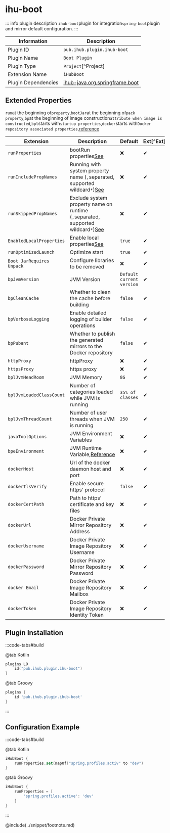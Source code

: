 # ihu-boot

::: info plugin description
`ihub-boot`plugin for integration`spring-boot`plugin and mirror default configuration.
:::

| Information         | Description                                                                                              |
| ------------------- | -------------------------------------------------------------------------------------------------------- |
| Plugin ID           | `pub.ihub.plugin.ihub-boot`                                                                              |
| Plugin Name         | `Boot Plugin`                                                                                            |
| Plugin Type         | `Project`[^Project]                                                                                      |
| Extension Name      | `iHubBoot`                                                                                               |
| Plugin Dependencies | [ihub-java](iHubJava),[org.springframe.boot](https://plugins.gradle.org/plugin/org.springframework.boot) |

## Extended Properties

`run`at the beginning of`property`,`bootJar`at the beginning of`pack property`,`bp`at the beginning of image construction`attribute when image is constructed`,`bpl`starts with`startup properties`,`docker`starts with`Docker repository associated properties`,[reference](https://docs.spring.io/spring-boot/docs/2.5.3/gradle-plugin/reference/htmlsingle/)

| Extension                 | Description                                                                                                         | Default                   | Ext[^Ext] | Prj[^Prj] | Sys[^Sys] | Env[^Env] |
| ------------------------- | ------------------------------------------------------------------------------------------------------------------- | ------------------------- | --------- | --------- | --------- | --------- |
| `runProperties`           | bootRun properties[See](explanation#runproperties)                                                                  | ❌                         | ✔         | ❌         | ❌         | ❌         |
| `runIncludePropNames`     | Running with system property name (`,`separated, supported wildcard`*`)[See](explanation#runincludepropnames)       | ❌                         | ✔         | ✔         | ✔         | ❌         |
| `runSkippedPropNames`     | Exclude system property name on runtime (`,`separated, supported wildcard`*`)[See](explanation#runskippedpropnames) | ❌                         | ✔         | ✔         | ✔         | ❌         |
| `EnabledLocalProperties`  | Enable local properties[See](explanation#enabledlocalproperties)                                                    | `true`                    | ✔         | ✔         | ❌         | ❌         |
| `runOptimizedLaunch`      | Optimize start                                                                                                      | `true`                    | ✔         | ✔         | ✔         | ❌         |
| `Boot JarRequires Unpack` | Configure libraries to be removed                                                                                   | ❌                         | ✔         | ✔         | ❌         | ❌         |
| `bpJvmVersion`            | JVM Version                                                                                                         | `Default current version` | ✔         | ✔         | ❌         | ❌         |
| `bpCleanCache`            | Whether to clean the cache before building                                                                          | `false`                   | ✔         | ✔         | ❌         | ❌         |
| `bpVerboseLogging`        | Enable detailed logging of builder operations                                                                       | `false`                   | ✔         | ✔         | ❌         | ❌         |
| `bpPubant`                | Whether to publish the generated mirrors to the Docker repository                                                   | `false`                   | ✔         | ✔         | ❌         | ❌         |
| `httpProxy`               | httpProxy                                                                                                           | ❌                         | ✔         | ✔         | ❌         | ❌         |
| `httpsProxy`              | https proxy                                                                                                         | ❌                         | ✔         | ✔         | ❌         | ❌         |
| `bplJvmHeadRoom`          | JVM Memory                                                                                                          | `8G`                      | ✔         | ✔         | ❌         | ❌         |
| `bplJvmLoadedClassCount`  | Number of categories loaded while JVM is running                                                                    | `35% of classes`          | ✔         | ✔         | ❌         | ❌         |
| `bplJvmThreadCount`       | Number of user threads when JVM is running                                                                          | `250`                     | ✔         | ✔         | ❌         | ❌         |
| `javaToolOptions`         | JVM Environment Variables                                                                                           | ❌                         | ✔         | ✔         | ❌         | ❌         |
| `bpeEnvironment`          | JVM Runtime Variable,[Reference](https://paketo.io/docs/reference/configuration/)                                   | ❌                         | ✔         | ❌         | ❌         | ❌         |
| `dockerHost`              | Url of the docker daemon host and port                                                                              | ❌                         | ✔         | ✔         | ❌         | ❌         |
| `dockerTlsVerify`         | Enable secure https' protocol                                                                                       | `false`                   | ✔         | ✔         | ❌         | ❌         |
| `dockerCertPath`          | Path to https' certificate and key files                                                                            | ❌                         | ✔         | ✔         | ❌         | ❌         |
| `dockerUrl`               | Docker Private Mirror Repository Address                                                                            | ❌                         | ✔         | ✔         | ❌         | ❌         |
| `dockerUsername`          | Docker Private Image Repository Username                                                                            | ❌                         | ✔         | ✔         | ✔         | ✔         |
| `dockerPassword`          | Docker Private Mirror Repository Password                                                                           | ❌                         | ✔         | ✔         | ✔         | ✔         |
| `docker Email`            | Docker Private Image Repository Mailbox                                                                             | ❌                         | ✔         | ✔         | ❌         | ❌         |
| `dockerToken`             | Docker Private Image Repository Identity Token                                                                      | ❌                         | ✔         | ✔         | ✔         | ✔         |

## Plugin Installation

:::code-tabs#build

@tab Kotlin

```kotlin
plugins LO
    id("pub.ihub.plugin.ihu-boot")
}
```

@tab Groovy

```groovy
plugins {
    id 'pub.ihub.plugin.ihub-boot'
}
```

:::

## Configuration Example

:::code-tabs#build

@tab Kotlin

```kotlin
iHubBoot {
    runProperties.set(mapOf("spring.profiles.activ" to "dev")
}
```

@tab Groovy

```groovy
iHubBoot {
    runProperties = [
        'spring.profiles.active': 'dev'
    ]
}
```

:::

@include(../snippet/footnote.md)